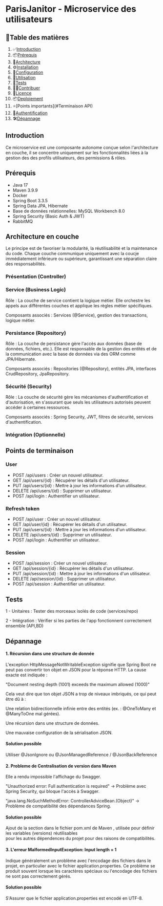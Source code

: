 # ParisJanitor - Microservice des utilisateurs

## 📖Table des matières

1. ✅[Introduction](#introduction)
2. 📦[Prérequis](#prérequis)
3. 🧱[Architecture](#architecture)
3. ⚙️[Installation](#installation)
4. 🔧[Configuration](#configuration)
5. 🚀[Utilisation](#utilisation)
6. 🧪[Tests](#tests)
7. 🧑‍💻[Contribuer](#contribuer)
8. 📄[Licence](#licence)
9. 📦[Deploiement](#deploiement)
10. ⭐[Points importants](#Terminaison API)
11. 🔐[Authentification](#Authentification)
12. 🛠️[Dépannage](#Dépannage)


## Introduction

Ce microservice est une composante autonome conçue selon l'architecture en couche,
il se concentre uniquement sur les fonctionnalités liées à la gestion des des profils utilisateurs,
des permissions & rôles.

## Prérequis

- Java 17
- Maven 3.9.9
- Docker
- Spring Boot 3.3.5
- Spring Data JPA, Hibernate
- Base de données relationnelles: MySQL Workbench 8.0
- Spring Security (Basic Auth & JWT)
- RabbitMQ

## Architecture en couche 

Le principe est de favoriser la modularité, la réutilisabilité et la maintenance du code.
Chaque couche communique uniquement avec la coucje immédiatement inférieure ou supérieure, garantissant une séparation claire des responsabilités.

### Présentation (Controller)

### Service (Business Logic)
Rôle : La couche de service contient la logique métier. Elle orchestre les appels aux différentes couches et applique les règles métier spécifiques.

Composants associés : Services (@Service), gestion des transactions, logique métier.

### Persistance (Repository)
Rôle : La couche de persistance gère l'accès aux données (base de données, fichiers, etc.). Elle est responsable de la gestion des entités et de la communication avec la base de données via des ORM comme JPA/Hibernate.

Composants associés : Repositories (@Repository), entités JPA, interfaces CrudRepository, JpaRepository.

### Sécurité (Security)
Rôle : La couche de sécurité gère les mécanismes d'authentification et d'autorisation, en s'assurant que seuls les utilisateurs autorisés peuvent accéder à certaines ressources.

Composants associés : Spring Security, JWT, filtres de sécurité, services d'authentification.

### Intégration (Optionnelle)

## Points de terminaison

### User

- POST /api/users : Créer un nouvel utilisateur.
- GET /api/users/{id} : Récupérer les détails d'un utilisateur.
- PUT /api/users/{id} : Mettre à jour les informations d'un utilisateur.
- DELETE /api/users/{id} : Supprimer un utilisateur.
- POST /api/login : Authentifier un utilisateur.


### Refresh token

- POST /api/user : Créer un nouvel utilisateur.
- GET /api/user/{id} : Récupérer les détails d'un utilisateur.
- PUT /api/users/{id} : Mettre à jour les informations d'un utilisateur.
- DELETE /api/users/{id} : Supprimer un utilisateur.
- POST /api/login : Authentifier un utilisateur.


### Session

- POST /api/session : Créer un nouvel utilisateur.
- GET /api/session/{id} : Récupérer les détails d'un utilisateur.
- PUT /api/session/{id} : Mettre à jour les informations d'un utilisateur.
- DELETE /api/session/{id} : Supprimer un utilisateur.
- POST /api/session : Authentifier un utilisateur.

## Tests

1 - Unitaires : Tester des morceaux isolés de code (services/repo)

2 - Intégration : Vérifier si les parties de l'app fonctionnent correctement ensemble (API,BD)




## Dépannage

#### 1. Récursion dans une structure de donnée

L'exception HttpMessageNotWritableException signifie que Spring Boot ne peut pas convertir ton objet en JSON pour la réponse HTTP. La cause exacte est indiquée :

"Document nesting depth (1001) exceeds the maximum allowed (1000)"

Cela veut dire que ton objet JSON a trop de niveaux imbriqués, ce qui peut être dû à :

Une relation bidirectionnelle infinie entre des entités (ex. : @OneToMany et @ManyToOne mal gérées).

Une récursion dans une structure de données.

Une mauvaise configuration de la sérialisation JSON.

#### Solution possible 
Utiliser @JsonIgnore ou @JsonManagedReference / @JsonBackReference

#### 2. Probleme de Centralisation de version dans Maven

Elle a rendu impossible l'affichage du Swagger.

"Unauthorized error: Full authentication is required" → Problème avec Spring Security, qui bloque l'accès à Swagger.

"java.lang.NoSuchMethodError: ControllerAdviceBean.<init>(Object)" → Problème de compatibilité des dépendances Spring.

#### Solution possible

Ajout de la section <properties> dans le fichier pom.xml de Maven ,
utilisée pour définir les variables (versions) réutilisables  
pour les autres dépendences du projet pour des raisons de compatibilités.



#### 3. L'erreur MalformedInputException: Input length = 1

Indique généralement un problème avec l'encodage des fichiers dans le projet, 
en particulier avec le fichier application.properties. Ce problème se produit 
souvent lorsque les caractères spéciaux ou l'encodage des fichiers ne sont pas 
correctement gérés.

#### Solution possible

S'Assurer que le fichier application.properties est encodé en UTF-8.